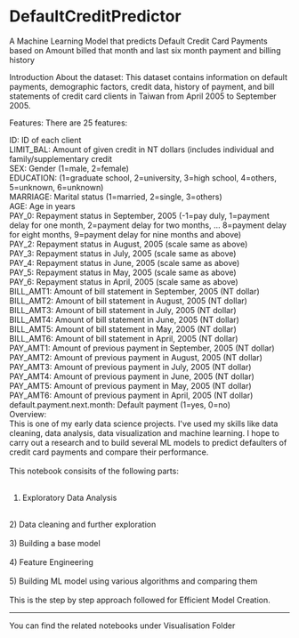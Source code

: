 # DefaultCreditPredictor
A Machine Learning Model that predicts Default Credit Card Payments based on Amount billed that month and last six month payment and billing history

Introduction
About the dataset:
This dataset contains information on default payments, demographic factors, credit data, history of payment, and bill statements of credit card clients in Taiwan from April 2005 to September 2005.

Features:
There are 25 features:

ID: ID of each client <br>
LIMIT_BAL: Amount of given credit in NT dollars (includes individual and family/supplementary credit<br>
SEX: Gender (1=male, 2=female)<br>
EDUCATION: (1=graduate school, 2=university, 3=high school, 4=others, 5=unknown, 6=unknown)<br>
MARRIAGE: Marital status (1=married, 2=single, 3=others)<br>
AGE: Age in years<br>
PAY_0: Repayment status in September, 2005 (-1=pay duly, 1=payment delay for one month, 2=payment delay for two months, ... 8=payment delay for eight months, 9=payment delay for nine months and above)<br>
PAY_2: Repayment status in August, 2005 (scale same as above)<br>
PAY_3: Repayment status in July, 2005 (scale same as above)<br>
PAY_4: Repayment status in June, 2005 (scale same as above)<br>
PAY_5: Repayment status in May, 2005 (scale same as above)<br>
PAY_6: Repayment status in April, 2005 (scale same as above)<br>
BILL_AMT1: Amount of bill statement in September, 2005 (NT dollar)<br>
BILL_AMT2: Amount of bill statement in August, 2005 (NT dollar)<br>
BILL_AMT3: Amount of bill statement in July, 2005 (NT dollar)<br>
BILL_AMT4: Amount of bill statement in June, 2005 (NT dollar)<br>
BILL_AMT5: Amount of bill statement in May, 2005 (NT dollar)<br>
BILL_AMT6: Amount of bill statement in April, 2005 (NT dollar)<br>
PAY_AMT1: Amount of previous payment in September, 2005 (NT dollar)<br>
PAY_AMT2: Amount of previous payment in August, 2005 (NT dollar)<br>
PAY_AMT3: Amount of previous payment in July, 2005 (NT dollar)<br>
PAY_AMT4: Amount of previous payment in June, 2005 (NT dollar)<br>
PAY_AMT5: Amount of previous payment in May, 2005 (NT dollar)<br>
PAY_AMT6: Amount of previous payment in April, 2005 (NT dollar)<br>
default.payment.next.month: Default payment (1=yes, 0=no)<br>
Overview:<br>
This is one of my early data science projects. I've used my skills like data cleaning, data analysis, data visualization and machine learning. I hope to carry out a research and to build several ML models to predict defaulters of credit card payments and compare their performance.<br>
<br>
This notebook consisits of the following parts:<br>
<br>
1) Exploratory Data Analysis<br>
<br>
2) Data cleaning and further exploration<br>
<br>
3) Building a base model<br>
<br>
4) Feature Engineering<br>
<br>
5) Building ML model using various algorithms and comparing them<br>
<br>
This is the step by step approach followed for Efficient Model Creation.<br>

<hr>
You can find the related notebooks under Visualisation Folder
